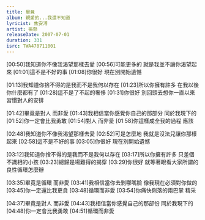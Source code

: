 ```yaml
---
title: 畢竟
album: 親愛的...我還不知道
lyricist: 焦安溥
artist: 張懸
releaseDate: 2007-07-01
duration: 331
isrc: TWA470711001
---
```

[00:50]我知道你不像我渴望那樣去愛
[00:56]可能更多的 就是我並不讓你渴望起來
[01:01]這不是不好的事
[01:08]你很好 現在別開始遺憾

[01:13]我知道你捨不得的是我而不是我何以存在
[01:23]所以你擁有許多 在我以後你什麼都有了
[01:28]這不是了不起的奢侈
[01:31]你很好 別回頭去想你一直以來習慣對人的安排

[01:42]畢竟是對人 而非愛
[01:43]我相信當你感覺你自己的那部分 同於我現下的
[01:52]你一定會比我勇敢
[01:54]對人 而非愛
[01:58]你這樣成全我的過程 應該

[02:48]我知道你不像我渴望那樣去愛
[02:52]可是怎麼地 我就是沒法兒讓你那樣起來
[02:58]這不是不好的事
[03:05]你很好 現在別開始遺憾

[03:12]我知道你捨不得的是我而不是我何以存在
[03:17]所以你擁有許多 只差個不識相的小孩
[03:23]總歸是場難得的揭穿
[03:29]你很好 就等著眼看大家所謂的良性循環怎麼辦

[03:35]畢竟是循環 而非愛
[03:41]我相信當你去剝哪嘴臉 像我現在必須對你做的
[03:45]你一定還比我更貪
[03:48]循環而非愛
[03:54]你痛快俐落的兩巴掌 精采

[04:37]畢竟是對人 而非愛
[04:43]我相信當你感覺自己的那部份 同於我現下的
[04:48]你一定會比我勇敢
[04:51]循環而非愛